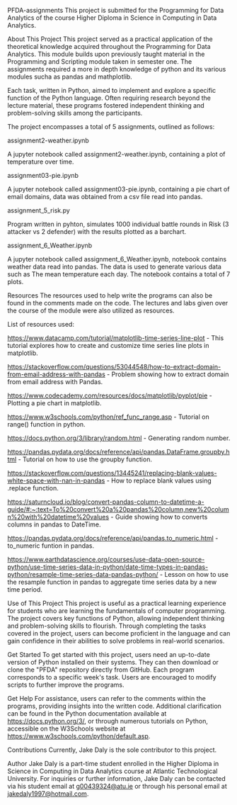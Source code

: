 PFDA-assignments
This project is submitted for the Programming for Data Analytics of the course Higher Diploma in Science in Computing in Data Analytics.

About This Project
This project served as a practical application of the theoretical knowledge acquired throughout the Programming for Data Analytics. This module builds upon previously taught material in the Programming and Scripting module taken in semester one. The assignments required a more in depth knowledge of python and its various modules sucha as pandas and mathplotlib.

Each task, written in Python, aimed to implement and explore a specific function of the Python language. Often requiring research beyond the lecture material, these programs fostered independent thinking and problem-solving skills among the participants.

The project encompasses a total of 5 assignments, outlined as follows:

assignment2-weather.ipynb

A jupyter notebook called assignment2-weather.ipynb, containing a plot of temperature over time.

assignment03-pie.ipynb

A jupyter notebook called assignment03-pie.ipynb, containing a pie chart of email domains, data was obtained from a csv file read into pandas.

assignment_5_risk.py

Program written in pyhton,  simulates 1000 individual battle rounds in Risk (3 attacker vs 2 defender) with the results plotted as a barchart.

assignment_6_Weather.ipynb

A jupyter notebook called assignment_6_Weather.ipynb, notebook contains weather data read into pandas. The data is used to generate various data such as The mean temperature each day. The notebook contains a total of 7 plots.

Resources
The resources used to help write the programs can also be found in the comments made on the code. The lectures and labs given over the course of the module were also utilized as resources.

List of resources used:

https://www.datacamp.com/tutorial/matplotlib-time-series-line-plot - This tutorial explores how to create and customize time series line plots in matplotlib.

https://stackoverflow.com/questions/53044548/how-to-extract-domain-from-email-address-with-pandas - Problem showing how to extract domain from email address with Pandas.

https://www.codecademy.com/resources/docs/matplotlib/pyplot/pie - Plotting a pie chart in matplotlib.

https://www.w3schools.com/python/ref_func_range.asp - Tutorial on range() function in python.

https://docs.python.org/3/library/random.html - Generating random number.

https://pandas.pydata.org/docs/reference/api/pandas.DataFrame.groupby.html - Tutorial on how to use the groupby function.

https://stackoverflow.com/questions/13445241/replacing-blank-values-white-space-with-nan-in-pandas - How to replace blank values using .replace function.

https://saturncloud.io/blog/convert-pandas-column-to-datetime-a-guide/#:~:text=To%20convert%20a%20pandas%20column,new%20column%20with%20datetime%20values - Guide showing how to converts columns in pandas to DateTime.

https://pandas.pydata.org/docs/reference/api/pandas.to_numeric.html - to_numeric funtion in pandas.

https://www.earthdatascience.org/courses/use-data-open-source-python/use-time-series-data-in-python/date-time-types-in-pandas-python/resample-time-series-data-pandas-python/ - Lesson on how to use the resample function in pandas to aggregate time series data by a new time period.

Use of This Project
This project is useful as a practical learning experience for students who are learning the fundamentals of computer programming. The project covers key functions of Python, allowing independent thinking and problem-solving skills to flourish. Through completing the tasks covered in the project, users can become proficient in the language and can gain confidence in their abilities to solve problems in real-world scenarios.

Get Started
To get started with this project, users need an up-to-date version of Python installed on their systems. They can then download or clone the "PFDA" repository directly from GitHub. Each program corresponds to a specific week's task. Users are encouraged to modify scripts to further improve the programs.

Get Help
For assistance, users can refer to the comments within the programs, providing insights into the written code. Additional clarification can be found in the Python documentation available at https://docs.python.org/3/, or through numerous tutorials on Python, accessible on the W3Schools website at https://www.w3schools.com/python/default.asp.

Contributions
Currently, Jake Daly is the sole contributor to this project.

Author
Jake Daly is a part-time student enrolled in the Higher Diploma in Science in Computing in Data Analytics course at Atlantic Technological University. For inquiries or further information, Jake Daly can be contacted via his student email at g00439324@atu.ie or through his personal email at jakedaly1997@hotmail.com.
